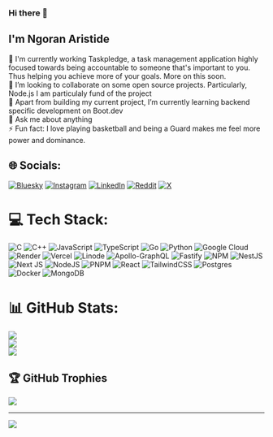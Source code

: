 ### Hi there 👋

## I'm Ngoran Aristide

<!--
**NgoranA/NgoranA** is a ✨ _special_ ✨ repository because its `README.md` (this file) appears on your GitHub profile.

Here are some ideas to get you started:





- 🔭 I’m currently working on ...
- 🌱 I’m currently learning ...
- 👯 I’m looking to collaborate on ...
- 🤔 I’m looking for help with ...
- 💬 Ask me about ...
- 📫 How to reach me: ...
- 😄 Pronouns: ...
- ⚡ Fun fact: ...
-->


🔭 I'm currently working Taskpledge, a task management  application highly focused towards being accountable to someone that's important to you.  Thus helping you achieve more of your goals. More on this soon.<br>
👯 I’m looking to collaborate on some open source projects. Particularly, Node.js I am particulaly fund of the project<br>
🌱 Apart from building my current project, I’m currently learning backend specific development on Boot.dev<br>
💬 Ask me about anything <br>
⚡ Fun fact: I love playing basketball and being a Guard makes me feel more power and dominance. 


## 🌐 Socials:
[![Bluesky](https://img.shields.io/badge/bluesky-0285FF?style=for-the-badge&logo=bluesky&logoColor=%23FFFFFF)](https://bsky.app/profile/arcaf.bsky.social) [![Instagram](https://img.shields.io/badge/Instagram-%23E4405F.svg?logo=Instagram&logoColor=white)](https://instagram.com/arisearistide) [![LinkedIn](https://img.shields.io/badge/LinkedIn-%230077B5.svg?logo=linkedin&logoColor=white)](https://linkedin.com/in/arisearistide) [![Reddit](https://img.shields.io/badge/Reddit-%23FF4500.svg?logo=Reddit&logoColor=white)](https://reddit.com/user/arisearistide) [![X](https://img.shields.io/badge/X-black.svg?logo=X&logoColor=white)](https://x.com/arisearistide) 

# 💻 Tech Stack:
![C](https://img.shields.io/badge/c-%2300599C.svg?style=for-the-badge&logo=c&logoColor=white) ![C++](https://img.shields.io/badge/c++-%2300599C.svg?style=for-the-badge&logo=c%2B%2B&logoColor=white) ![JavaScript](https://img.shields.io/badge/javascript-%23323330.svg?style=for-the-badge&logo=javascript&logoColor=%23F7DF1E) ![TypeScript](https://img.shields.io/badge/typescript-%23007ACC.svg?style=for-the-badge&logo=typescript&logoColor=white) ![Go](https://img.shields.io/badge/go-%2300ADD8.svg?style=for-the-badge&logo=go&logoColor=white) ![Python](https://img.shields.io/badge/python-3670A0?style=for-the-badge&logo=python&logoColor=ffdd54) ![Google Cloud](https://img.shields.io/badge/GoogleCloud-%234285F4.svg?style=for-the-badge&logo=google-cloud&logoColor=white) ![Render](https://img.shields.io/badge/Render-%46E3B7.svg?style=for-the-badge&logo=render&logoColor=white) ![Vercel](https://img.shields.io/badge/vercel-%23000000.svg?style=for-the-badge&logo=vercel&logoColor=white) ![Linode](https://img.shields.io/badge/linode-00A95C?style=for-the-badge&logo=linode&logoColor=white) ![Apollo-GraphQL](https://img.shields.io/badge/-ApolloGraphQL-311C87?style=for-the-badge&logo=apollo-graphql) ![Fastify](https://img.shields.io/badge/fastify-%23000000.svg?style=for-the-badge&logo=fastify&logoColor=white) ![NPM](https://img.shields.io/badge/NPM-%23CB3837.svg?style=for-the-badge&logo=npm&logoColor=white) ![NestJS](https://img.shields.io/badge/nestjs-%23E0234E.svg?style=for-the-badge&logo=nestjs&logoColor=white) ![Next JS](https://img.shields.io/badge/Next-black?style=for-the-badge&logo=next.js&logoColor=white) ![NodeJS](https://img.shields.io/badge/node.js-6DA55F?style=for-the-badge&logo=node.js&logoColor=white) ![PNPM](https://img.shields.io/badge/pnpm-%234a4a4a.svg?style=for-the-badge&logo=pnpm&logoColor=f69220) ![React](https://img.shields.io/badge/react-%2320232a.svg?style=for-the-badge&logo=react&logoColor=%2361DAFB) ![TailwindCSS](https://img.shields.io/badge/tailwindcss-%2338B2AC.svg?style=for-the-badge&logo=tailwind-css&logoColor=white) ![Postgres](https://img.shields.io/badge/postgres-%23316192.svg?style=for-the-badge&logo=postgresql&logoColor=white) ![Docker](https://img.shields.io/badge/docker-%230db7ed.svg?style=for-the-badge&logo=docker&logoColor=white) ![MongoDB](https://img.shields.io/badge/MongoDB-%234ea94b.svg?style=for-the-badge&logo=mongodb&logoColor=white)
# 📊 GitHub Stats:
![](https://github-readme-stats.vercel.app/api?username=ngorana&theme=dark&hide_border=true&include_all_commits=false&count_private=true)<br/>
![](https://nirzak-streak-stats.vercel.app/?user=ngorana&theme=dark&hide_border=true)<br/>
![](https://github-readme-stats.vercel.app/api/top-langs/?username=ngorana&theme=dark&hide_border=true&include_all_commits=false&count_private=true&layout=compact)

## 🏆 GitHub Trophies
![](https://github-profile-trophy.vercel.app/?username=ngorana&theme=radical&no-frame=true&no-bg=true&margin-w=4)

---
[![](https://visitcount.itsvg.in/api?id=ngorana&icon=0&color=0)](https://visitcount.itsvg.in)

<!-- Proudly created with GPRM ( https://gprm.itsvg.in ) -->
